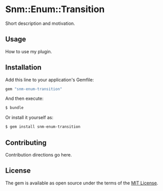 # Snm::Enum::Transition
Short description and motivation.

## Usage
How to use my plugin.

## Installation
Add this line to your application's Gemfile:

```ruby
gem "snm-enum-transition"
```

And then execute:
```bash
$ bundle
```

Or install it yourself as:
```bash
$ gem install snm-enum-transition
```

## Contributing
Contribution directions go here.

## License
The gem is available as open source under the terms of the [MIT License](https://opensource.org/licenses/MIT).
